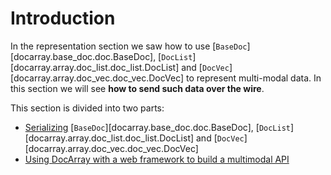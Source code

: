 # Introduction

In the representation section we saw how to use [`BaseDoc`][docarray.base_doc.doc.BaseDoc], [`DocList`][docarray.array.doc_list.doc_list.DocList] and [`DocVec`][docarray.array.doc_vec.doc_vec.DocVec]
to represent multi-modal data. In this section we will see **how to send such data over the wire**.

This section is divided into two parts:

- [Serializing](./ser/send_doc.md) [`BaseDoc`][docarray.base_doc.doc.BaseDoc], [`DocList`][docarray.array.doc_list.doc_list.DocList] and [`DocVec`][docarray.array.doc_vec.doc_vec.DocVec]
- [Using DocArray with a web framework to build a multimodal API](./api/jina.md)
